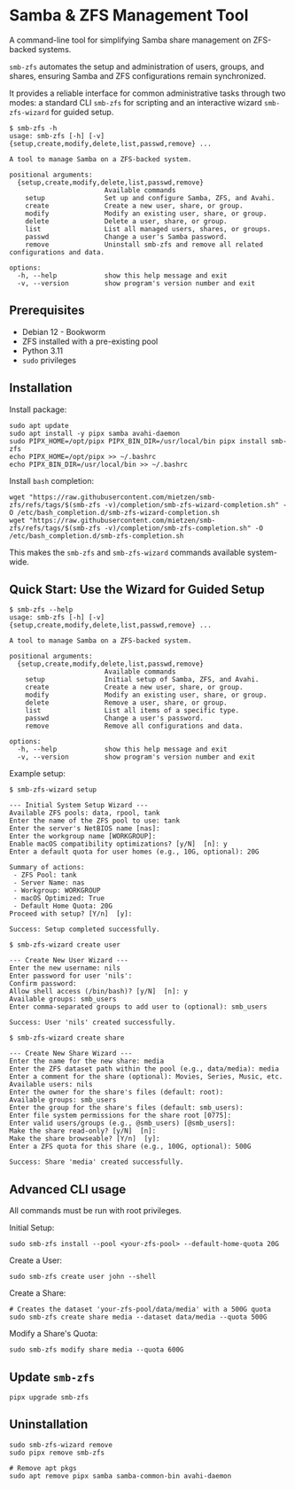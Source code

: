 # Samba & ZFS Management Tool

A command-line tool for simplifying Samba share management on ZFS-backed systems.

`smb-zfs` automates the setup and administration of users, groups, and shares, ensuring Samba and ZFS configurations remain synchronized.

It provides a reliable interface for common administrative tasks through two modes: a standard CLI `smb-zfs` for scripting and an interactive wizard `smb-zfs-wizard` for guided setup.

```text
$ smb-zfs -h
usage: smb-zfs [-h] [-v] {setup,create,modify,delete,list,passwd,remove} ...

A tool to manage Samba on a ZFS-backed system.

positional arguments:
  {setup,create,modify,delete,list,passwd,remove}
                        Available commands
    setup               Set up and configure Samba, ZFS, and Avahi.
    create              Create a new user, share, or group.
    modify              Modify an existing user, share, or group.
    delete              Delete a user, share, or group.
    list                List all managed users, shares, or groups.
    passwd              Change a user's Samba password.
    remove              Uninstall smb-zfs and remove all related configurations and data.

options:
  -h, --help            show this help message and exit
  -v, --version         show program's version number and exit
```

## Prerequisites

  - Debian 12 - Bookworm
  - ZFS installed with a pre-existing pool
  - Python 3.11
  - `sudo` privileges

## Installation

Install package:

```shell
sudo apt update
sudo apt install -y pipx samba avahi-daemon
sudo PIPX_HOME=/opt/pipx PIPX_BIN_DIR=/usr/local/bin pipx install smb-zfs
echo PIPX_HOME=/opt/pipx >> ~/.bashrc
echo PIPX_BIN_DIR=/usr/local/bin >> ~/.bashrc
```

Install `bash` completion:

```Shell
wget "https://raw.githubusercontent.com/mietzen/smb-zfs/refs/tags/$(smb-zfs -v)/completion/smb-zfs-wizard-completion.sh" -O /etc/bash_completion.d/smb-zfs-wizard-completion.sh
wget "https://raw.githubusercontent.com/mietzen/smb-zfs/refs/tags/$(smb-zfs -v)/completion/smb-zfs-completion.sh" -O /etc/bash_completion.d/smb-zfs-completion.sh
```

This makes the `smb-zfs` and `smb-zfs-wizard` commands available system-wide.

## Quick Start: Use the Wizard for Guided Setup

```shell
$ smb-zfs --help
usage: smb-zfs [-h] [-v] {setup,create,modify,delete,list,passwd,remove} ...

A tool to manage Samba on a ZFS-backed system.

positional arguments:
  {setup,create,modify,delete,list,passwd,remove}
                        Available commands
    setup               Initial setup of Samba, ZFS, and Avahi.
    create              Create a new user, share, or group.
    modify              Modify an existing user, share, or group.
    delete              Remove a user, share, or group.
    list                List all items of a specific type.
    passwd              Change a user's password.
    remove              Remove all configurations and data.

options:
  -h, --help            show this help message and exit
  -v, --version         show program's version number and exit
```

Example setup:

```shell
$ smb-zfs-wizard setup

--- Initial System Setup Wizard ---
Available ZFS pools: data, rpool, tank
Enter the name of the ZFS pool to use: tank
Enter the server's NetBIOS name [nas]:
Enter the workgroup name [WORKGROUP]:
Enable macOS compatibility optimizations? [y/N]  [n]: y
Enter a default quota for user homes (e.g., 10G, optional): 20G

Summary of actions:
 - ZFS Pool: tank
 - Server Name: nas
 - Workgroup: WORKGROUP
 - macOS Optimized: True
 - Default Home Quota: 20G
Proceed with setup? [Y/n]  [y]:

Success: Setup completed successfully.
```

```shell
$ smb-zfs-wizard create user

--- Create New User Wizard ---
Enter the new username: nils
Enter password for user 'nils':
Confirm password:
Allow shell access (/bin/bash)? [y/N]  [n]: y
Available groups: smb_users
Enter comma-separated groups to add user to (optional): smb_users

Success: User 'nils' created successfully.
```

```shell
$ smb-zfs-wizard create share

--- Create New Share Wizard ---
Enter the name for the new share: media
Enter the ZFS dataset path within the pool (e.g., data/media): media
Enter a comment for the share (optional): Movies, Series, Music, etc.
Available users: nils
Enter the owner for the share's files (default: root):
Available groups: smb_users
Enter the group for the share's files (default: smb_users):
Enter file system permissions for the share root [0775]:
Enter valid users/groups (e.g., @smb_users) [@smb_users]:
Make the share read-only? [y/N]  [n]:
Make the share browseable? [Y/n]  [y]:
Enter a ZFS quota for this share (e.g., 100G, optional): 500G

Success: Share 'media' created successfully.
```

## Advanced CLI usage

All commands must be run with root privileges.

Initial Setup:

```shell
sudo smb-zfs install --pool <your-zfs-pool> --default-home-quota 20G
```

Create a User:

```shell
sudo smb-zfs create user john --shell
```

Create a Share:

```shell
# Creates the dataset 'your-zfs-pool/data/media' with a 500G quota
sudo smb-zfs create share media --dataset data/media --quota 500G
```

Modify a Share's Quota:

```shell
sudo smb-zfs modify share media --quota 600G
```

## Update `smb-zfs`

```shell
pipx upgrade smb-zfs
```

## Uninstallation

```shell
sudo smb-zfs-wizard remove
sudo pipx remove smb-zfs

# Remove apt pkgs
sudo apt remove pipx samba samba-common-bin avahi-daemon
```
